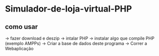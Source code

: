 # Simulador-de-loja-virtual-PHP

## como usar 

-> fazer download e deszip
-> intalar PHP 
-> instalar algo que compile PHP (exemplo AMPPs)
-> Criar a base de dados deste programa
-> Correr a Webaplicação
